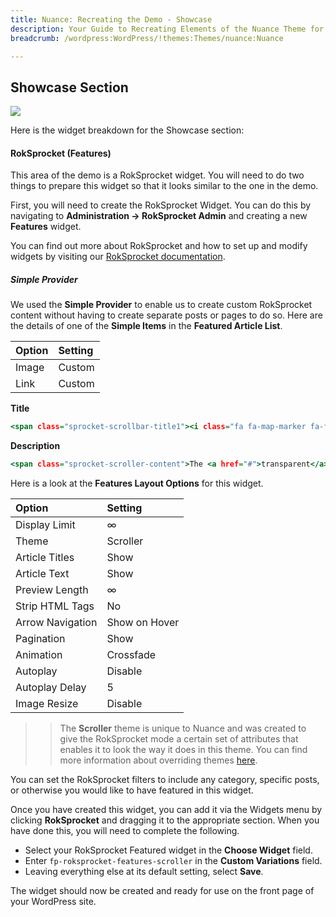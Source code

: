 ```yaml
---
title: Nuance: Recreating the Demo - Showcase
description: Your Guide to Recreating Elements of the Nuance Theme for WordPress
breadcrumb: /wordpress:WordPress/!themes:Themes/nuance:Nuance

---
```


Showcase Section
-----

![][demo]

Here is the widget breakdown for the Showcase section:

#### RokSprocket (Features)

This area of the demo is a RokSprocket widget. You will need to do two things to prepare this widget so that it looks similar to the one in the demo.

First, you will need to create the RokSprocket Widget. You can do this by navigating to **Administration -> RokSprocket Admin** and creating a new **Features** widget.

You can find out more about RokSprocket and how to set up and modify widgets by visiting our [RokSprocket documentation][roksprocket].

##### Simple Provider

We used the **Simple Provider** to enable us to create custom RokSprocket content without having to create separate posts or pages to do so. Here are the details of one of the **Simple Items** in the **Featured Article List**.

| Option      | Setting     |
| :---------- | :---------- |
| Image       | Custom      |
| Link        | Custom      |

**Title**

~~~ .html
<span class="sprocket-scrollbar-title1"><i class="fa fa-map-marker fa-fw"></i> Colorful<span class="hidden-tablet"> Infusion</span></span><span class="sprocket-scrollbar-title2">Transparent<span class="hidden-tablet"> Areas</span></span>
~~~

**Description**

~~~ .html
<span class="sprocket-scroller-content">The <a href="#">transparent</a> nature of the Nuance design allows the background colors to bleed through to the forefront, to <a href="#">complement and embellish</a> your content.</span>
~~~

Here is a look at the **Features Layout Options** for this widget.

| Option           | Setting       |
| :----------      | :----------   |
| Display Limit    | ∞             |
| Theme            | Scroller      |
| Article Titles   | Show          |
| Article Text     | Show          |
| Preview Length   | ∞             |
| Strip HTML Tags  | No            |
| Arrow Navigation | Show on Hover |
| Pagination       | Show          |
| Animation        | Crossfade     |
| Autoplay         | Disable       |
| Autoplay Delay   | 5             |
| Image Resize     | Disable       |

>> The **Scroller** theme is unique to Nuance and was created to give the RokSprocket mode a certain set of attributes that enables it to look the way it does in this theme. You can find more information about overriding themes [here](../../plugins/roksprocket/layout_modes.md#custom-layout-theme-overrides).


You can set the RokSprocket filters to include any category, specific posts, or otherwise you would like to have featured in this widget.

Once you have created this widget, you can add it via the Widgets menu by clicking **RokSprocket** and dragging it to the appropriate section. When you have done this, you will need to complete the following.

* Select your RokSprocket Featured widget in the **Choose Widget** field.
* Enter `fp-roksprocket-features-scroller` in the **Custom Variations** field.
* Leaving everything else at its default setting, select **Save**.

The widget should now be created and ready for use on the front page of your WordPress site.

[demo]: assets/demo_3.jpeg
[roksprocket]: ../../plugins/roksprocket/
